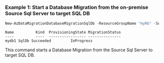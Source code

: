### Example 1: Start a Database Migration from the on-premise Source Sql Server to target SQL DB
```powershell
New-AzDataMigrationDatabaseMigrationSqlDb -ResourceGroupName "myRG" -SqlDbInstanceName "mySqlDb" -MigrationService  "/subscriptions/1111-2222-3333-4444/resourceGroups/myRG/providers/Microsoft.DataMigration/SqlMigrationServices/mydms" -TargetSqlConnectionAuthentication "SqlAuthentication" -TargetSqlConnectionDataSource "mySqlDb.database.windows.net" -TargetSqlConnectionPassword "password" -TargetSqlConnectionUserName "user" -SourceSqlConnectionAuthentication "SqlAuthentication" -SourceSqlConnectionDataSource "Server.COM" -SourceSqlConnectionUserName "testuser" -SourceSqlConnectionPassword "password" -SourceDatabaseName "AdventureWorks" -Scope  "/subscriptions/1111-222-3333-4444/resourceGroups/myRG/providers/Microsoft.Sql/servers/mySqlDb" -TargetDbName "mydb1"
```

```output
Name          Kind  ProvisioningState MigrationStatus
----          ----  ----------------- ---------------
mydb1 SqlDb Succeeded         InProgress          
```

This command starts a Database Migration from the Source Sql Server to target SQL DB. 